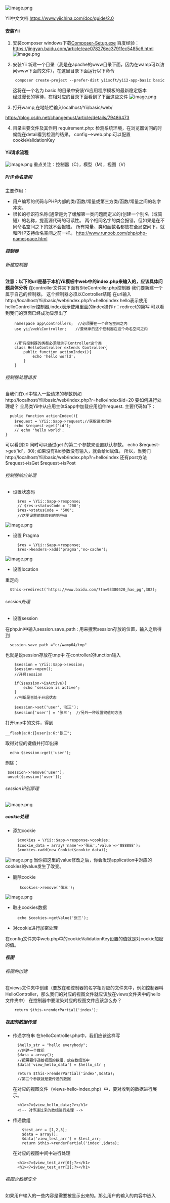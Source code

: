 ![image.png](https://upload-images.jianshu.io/upload_images/7728915-e0314c64ba25a082.png?imageMogr2/auto-orient/strip%7CimageView2/2/w/1240)

YII中文文档
https://www.yiichina.com/doc/guide/2.0
#### 安装Yii
1. 安装composer
windows下载[Composer-Setup.exe](https://getcomposer.org/Composer-Setup.exe)
百度经验：https://jingyan.baidu.com/article/eae078276ec3791fec5485c6.html
![image.png](https://upload-images.jianshu.io/upload_images/7728915-79a7abb6e910c01d.png?imageMogr2/auto-orient/strip%7CimageView2/2/w/1240)
2. 安装Yii
新建一个目录（我是在apache的www目录下面，因为在wamp可以访问www下面的文件），在这里目录下面运行以下命令

        composer create-project --prefer-dist yiisoft/yii2-app-basic basic
    这将在一个名为 basic 的目录中安装Yii应用程序模板的最新稳定版本  
    经过漫长的等待，在相对应的目录下面看到了下面这些文件
![image.png](https://upload-images.jianshu.io/upload_images/7728915-3b2a74c0a44bb25d.png?imageMogr2/auto-orient/strip%7CimageView2/2/w/1240)
3. 打开wamp,在地址栏输入localhost/Yii/basic/web/

https://blog.csdn.net/changemust/article/details/79486473

4. 目录主要文件及其作用
requirement.php: 检测系统环境，在浏览器访问的时候能在detail看到检测的结果。
config——>web.php:可以配置cookieValidationKey

#### Yii请求流程
![image.png](https://upload-images.jianshu.io/upload_images/7728915-03ea8e8097a296c9.png?imageMogr2/auto-orient/strip%7CimageView2/2/w/1240)
重点关注：控制器（C），模型（M），视图（V）
##### PHP命名空间
主要作用：

* 用户编写的代码与PHP内部的类/函数/常量或第三方类/函数/常量之间的名字冲突。
* 很长的标识符名称(通常是为了缓解第一类问题而定义的)创建一个别名（或简短）的名称，提高源代码的可读性。
两个相同名字的类会报错，但如果是在不同命名空间之下的就不会报错。
所有常量、类和函数名都放在全局空间下，就和PHP支持命名空间之前一样。
http://www.runoob.com/php/php-namespace.html
##### 控制器
###### 新建控制器
**注意：以下的url是基于本机Yii模板中web中的index.php来输入的，应该具体问题具体分析**
在controller文件夹下面有SiteController.php控制器
我们要新建一个属于自己的控制器。
这个控制器必须以Controller结尾
在url输入
http://localhost/Yii/basic/web/index.php?r=hello/index
hello表示使用helloController控制器,index表示使用里面的index操作
r：redirect的简写
可以看到我们的页面已经成功显示出了

        namespace app\controllers;  //必须要在一个命名空间之内
        use yii\web\Controller;    //要继承的这个控制器在这个命名空间之内


        //所有控制器的类都必须继承于Controller这个类
        class HelloController extends Controller{
            public function actionIndex(){
                echo 'hello world';
            }
        }
###### 控制器处理请求
当我们在url中输入一些请求的参数例如http://localhost/Yii/basic/web/index.php?r=hello/index&id=20
要如何进行处理呢？
全局类Yii中从应用主体$app中加载应用组件request.
主要代码如下：

      public function actionIndex(){
        $request = \Yii::$app->request;//获取请求组件
        echo $request->get('id');
        // echo 'hello world';
    }
可以看到20
同时可以通过get 的第二个参数来设置默认参数。
   echo $request->get('id'，30);
如果没有&id参数没有输入，就会给id赋值。
所以，当我们http://localhost/Yii/basic/web/index.php?r=hello/index
还有post方法
$request->isGet
$request->isPost
###### 控制器响应处理
* 设置状态码

        $res = \Yii::$app->response;
        // $res->statusCode = '200';
        $res->statusCode = '500';
        //这里设置前端收到的响应码
![image.png](https://upload-images.jianshu.io/upload_images/7728915-8928b0bc12e114db.png?imageMogr2/auto-orient/strip%7CimageView2/2/w/1240)
* 设置 Pragma

        $res = \Yii::$app->response;
        $res->headers->add('pragma','no-cache');
![image.png](https://upload-images.jianshu.io/upload_images/7728915-6bab384a2ef0bbba.png?imageMogr2/auto-orient/strip%7CimageView2/2/w/1240)

* 设置location

重定向

      $this->redirect('https://www.baidu.com/?tn=93380420_hao_pg',302);
###### session处理

* 设置session

在php.ini中输入session.save_path : 用来搜索session存放的位置，输入之后得到

      session.save_path ="c:/wamp64/tmp"
也就是说session存放在tmp中
在controller的function输入

        $session = \Yii::$app->session;
        $session->open();
        //开启session

        if($session->isActive){
            echo 'session is active';
        }
        //判断是否处于开启状态
    
        $session->set('user','张三');
        $session['user'] = '张三';  //另外一种设置键值的方法
打开tmp中的文件，得到

    __flash|a:0:{}user|s:6:"张三";
取得对应的键值并打印出来

      echo $session->get('user');

删除：

     $session->remove('user');
     unset($session['user']);
 
###### session识别原理

![image.png](https://upload-images.jianshu.io/upload_images/7728915-bc65ee88c2afa732.png?imageMogr2/auto-orient/strip%7CimageView2/2/w/1240)
##### cookie处理
* 添加cookie

        $cookies = \Yii::$app->response->cookies;
        $cookie_data = array('name'=>'张三','value'=>'888888');
        $cookies->add(new Cookie($cookie_data));
![image.png](https://upload-images.jianshu.io/upload_images/7728915-c557e87ef6f01dfa.png?imageMogr2/auto-orient/strip%7CimageView2/2/w/1240)
当你把这里的value修改之后，你会发现application中对应的cookies的value发生了改变。
* 删除cookie

         $cookies->remove('张三');
![image.png](https://upload-images.jianshu.io/upload_images/7728915-d12108f6aacbb5f1.png?imageMogr2/auto-orient/strip%7CimageView2/2/w/1240)

* 取出cookies数据

        echo $cookies->getValue('张三');

* 对cookie进行加密处理

在config文件夹中web.php中的cookieValidationKey设置的值就是对cookie加密的值。

##### 视图
###### 视图的创建
在views文件夹中创建（要放在和控制器的名字相对应的文件夹中，例如控制器叫HelloController，那么我们的对应的视图文件就应该放在views文件夹中的hello文件夹中）
在控制器中要渲染对应的视图文件应该怎么办？

        return $this->renderPartial('index');

##### 视图的数据传递
* 传递字符串
在helloController.php中，我们应该这样写

        $hello_str = "hello everybody";
        //创建一个数组
        $data = array();
        //把需要传递给视图的数组，放在数组当中
        $data['view_hello_data'] = $hello_str ;

        return $this->renderPartial('index',$data);
        //第二个参数就是要传递的数据
    在对应的视图文件（views-hello-index.php）中，要对收到的数据进行展示。

        <h1><?=$view_hello_data;?></h1>
        <!-- 对传递过来的数组进行处理 -->
* 传递数组
       
          $test_arr = [1,2,3];
          $data = array();
          $data['view_test_arr'] = $test_arr;
          return $this->renderPartial('index',$data);
     在对应的视图中间中进行处理

        <h1><?=$view_test_arr[0];?></h1>
        <h1><?=$view_test_arr[2];?></h1>
###### 视图之数据安全
  如果用户输入的一些内容是需要被显示出来的。那么用户的输入的内容中嵌入<script>脚本是会被网页正常运行的，那么就会如果用户注入了恶意代码，就会.....(XSS)

        $hello_str = "hello everybody<script>alert(3);</script>";
所以我们就应该在对应的index.php中

        <?php
        use yii\helpers\Html;
        ?>
        <h1><?=Html::encode($view_hello_data);?></h1>
这个时候我们可以看到，没有弹出警告框，而是因为encode把scipt标签里面的内容处理了一下。
显示的页面是这个样子，把script里面的内容直接显示出来了。

![](https://upload-images.jianshu.io/upload_images/7728915-e62cafbf7c5a6bc5.png?imageMogr2/auto-orient/strip%7CimageView2/2/w/1240)
我们还可以采用另外一种方式

        <?php
        use yii\helpers\Html;
        use yii\helpers\HtmlPurifier;
        ?>
        <h1><?=Html::encode($view_hello_data);?></h1>
        <h1><?=HtmlPurifier::process($view_hello_data);?></h1>
将js代码彻底过滤掉，下面是两种方式的对比。
![image.png](https://upload-images.jianshu.io/upload_images/7728915-0f2eef7eedea0d71.png?imageMogr2/auto-orient/strip%7CimageView2/2/w/1240)

##### 数据模型之数据库配置
###### 新建数据库
新建yii数据库，在yii中新建一张表叫做books
id子增长就要设置表单中的A_I 一栏，打上勾（），然后左边的primary要改成index，其他的就不要填了。
config-db.php就可以配置数据库

        <?php

        return [
            'class' => 'yii\db\Connection',
            'dsn' => 'mysql:host=localhost;dbname=yii',
            //yii是我们想要连接的那个数据库
            'username' => 'root',
            'password' => '',
            'charset' => 'utf8',

            // Schema cache options (for production environment)
            //'enableSchemaCache' => true,
            //'schemaCacheDuration' => 60,
            //'schemaCache' => 'cache',
        ];

新建数据库的时候遇到#1366的问题，因为字符集不同，只需要将数据库的字符集、表的字符集、各字段的字符集设为相同即可

###### 活动记录的创建
[Active Record](http://zh.wikipedia.org/wiki/Active_Record) 提供了一个面向对象的接口， 用以访问和操作数据库中的数据

model文件夹下面新建一个books.php
新建一个继承于ActiveRecord的class

        <?php
        namespace app\models;

        use yii\db\ActiveRecord;
        class Books extends ActiveRecord{
            public static function tableName(){
                return 'books';
            }
        }
这样就创建了一个activeRecord的类，就可以在控制器里面去调用它了。
此时在helloController中的actionIndex函数中。

            $sql = 'select * from books where id=1';
            $result = Books::findBySql($sql)->all();
            //findBySql()执行sql语句

            print_r($result);
![打印出来的.png](https://upload-images.jianshu.io/upload_images/7728915-2495ec66529e8a64.png?imageMogr2/auto-orient/strip%7CimageView2/2/w/1240)
这里犯了一个错误，就是用echo来打印 \$result
但是echo输出一个或者多个字符串 ,\$result则是一个对象，所以肯定是不能显示出来
![image.png](https://upload-images.jianshu.io/upload_images/7728915-79240e1f98eff9c1.png?imageMogr2/auto-orient/strip%7CimageView2/2/w/1240)
###### 表单查询
可能存在SQL注入
原理
简单的说，把未经过滤和验证的数据直接拼装SQL语句，会存在SQL注入漏洞。
<?php
// 警告，以下是不安全的写法
   
        Yii::app()->db
        ->createCommand("DELETE FROM mytable WHERE id = " . $_GET['id'])
        ->execute();
        $comments = Comment::model->findAll("user_id = " . $_GET['id']);
上面示例中的第一个sql语句，如果GET参数是”4 or 1=1”,这会导致表中的所有数据被删除；
第二个sql语句中，如果GET参数是2 UNION SELECT ，会导致数据库的任意数据都被查询出来。
所以，在yii中，可以使用占位符的方式

// 安全

        $comments = Comment::model->findAllByAttributes(array("post_id" => $postId, "author_id" => $ids));
也就是说，在yii对应的函数中加上第二个参数
https://www.yiichina.com/topic/5530
其他相关的查询操作：

![image.png](https://upload-images.jianshu.io/upload_images/7728915-eea107114c409552.png?imageMogr2/auto-orient/strip%7CimageView2/2/w/1240)

优化，将获取到的对象转换为数组。（asArray），数组占的内存比对象低。
![image.png](https://upload-images.jianshu.io/upload_images/7728915-f484f6df0b273354.png?imageMogr2/auto-orient/strip%7CimageView2/2/w/1240)
batch后面的参数就是每次批量拿多少条数据。
![image.png](https://upload-images.jianshu.io/upload_images/7728915-22730bc73f32849e.png?imageMogr2/auto-orient/strip%7CimageView2/2/w/1240)

###### 删除数据
![image.png](https://upload-images.jianshu.io/upload_images/7728915-07005751b350cb27.png?imageMogr2/auto-orient/strip%7CimageView2/2/w/1240)
###### 添加数据
Test是那个表的名字
![image.png](https://upload-images.jianshu.io/upload_images/7728915-1e4196c700fcbeb6.png?imageMogr2/auto-orient/strip%7CimageView2/2/w/1240)
插入新数据时，对用户的输入进行验证。
可以在对应的books里面进行操作。
在books中新增一个函数
![image.png](https://upload-images.jianshu.io/upload_images/7728915-635516d081e1d92a.png?imageMogr2/auto-orient/strip%7CimageView2/2/w/1240)
此时控制器的代码应该修改为
![image.png](https://upload-images.jianshu.io/upload_images/7728915-ca3a9464227fd5f7.png?imageMogr2/auto-orient/strip%7CimageView2/2/w/1240)
###### 数据修改
![image.png](https://upload-images.jianshu.io/upload_images/7728915-3345230c1be4cdbe.png?imageMogr2/auto-orient/strip%7CimageView2/2/w/1240)
###### 关联查询

#### 作业部分
连接数据库并传递数据给视图（siteController.php）

    public function actionIndex()
    {
        $sql = 'select * from books';
        $result = Books::findBySql($sql)->all();
        //print_r($result);
        return $this->render('index',['result' => $result]);
    }

https://www.cnblogs.com/huanghaihua/p/4942098.html

鉴于这行代码的定义，应用处于开发模式下，按照上面的配置会打开 Gii 模块。你可以直接通过 URL 访问 Gii：
http://hostname/index.php?r=gii

    <p>
        <?= Html::a('Create Country', ['create'], ['class' => 'btn btn-success']) ?>
    </p>
['create']就是要调用的那个函数
https://www.yiichina.com/tutorial/663

遇到了挺多数据库的问题
1364 Field 'author' doesn't have a default value
原来是忘记了在model里面设置规则了。
要把author那一段的也加进去


    public function rules()
    {
        return [
            [['title'], 'required'],
            [['title'], 'string', 'max' => 100],
            [['title'], 'unique'],
            [['author'], 'required'],
            [['author'], 'string', 'max' => 100],
            [['author'], 'unique'],
        ];
    }

有两个键值的返回设置对应的规则,也可以写成下面这样

        return [
            [['name', 'author'], 'required'],
            [['name', 'author'], 'string', 'max' => 100],
        ];

遇到的问题

https://jingyan.baidu.com/article/851fbc37c13a2c3e1f15ab03.html
设置主键primary:
https://jingyan.baidu.com/article/851fbc37c13a2c3e1f15ab03.html